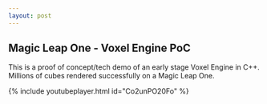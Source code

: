 ```yaml
---
layout: post
---
```


## Magic Leap One - Voxel Engine PoC

This is a proof of concept/tech demo of an early stage Voxel Engine in C++.
Millions of cubes rendered successfully on a Magic Leap One.

{% include youtubeplayer.html id="Co2unPO20Fo" %}